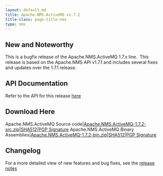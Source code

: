 ```yaml
---
layout: default_md
title: Apache.NMS.ActiveMQ v1.7.2 
title-class: page-title-nms
type: nms
---
```


New and Noteworthy
------------------

This is a bugfix release of the Apache.NMS.ActiveMQ 1.7.x line.  This release is based on the Apache.NMS API v1.7.1 and includes several fixes and updates over the 1.7.1 release. 

API Documentation
-----------------

Refer to the API for this release [here](../../../nms-api)

Download Here
-------------

Apache.NMS.ActiveMQ Source code|[Apache.NMS.ActiveMQ-1.7.2-src.zip](https://www.apache.org/dyn/closer.lua?filename=/activemq/apache-nms/1.7.0/Apache.NMS.ActiveMQ-1.7.2-src.zip&action=download)|[SHA512](https://downloads.apache.org/activemq/apache-nms/1.7.0/Apache.NMS.ActiveMQ-1.7.2-src.zip.sha512)|[PGP Signature](https://downloads.apache.org/activemq/apache-nms/1.7.0/Apache.NMS.ActiveMQ-1.7.2-src.zip.asc)
Apache.NMS.ActiveMQ Binary Assemblies|[Apache.NMS.ActiveMQ-1.7.2-bin.zip](https://www.apache.org/dyn/closer.lua?filename=/activemq/apache-nms/1.7.0/Apache.NMS.ActiveMQ-1.7.2-bin.zip&action=download)|[SHA512](https://downloads.apache.org/activemq/apache-nms/1.7.0/Apache.NMS.ActiveMQ-1.7.2-bin.zip.sha512)|[PGP Signature](https://downloads.apache.org/activemq/apache-nms/1.7.0/Apache.NMS.ActiveMQ-1.7.2-bin.zip.asc)


Changelog
---------

For a more detailed view of new features and bug fixes, see the [release notes](https://issues.apache.org/jira/secure/ReleaseNote.jspa?projectId=12311201&version=12332993)


